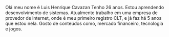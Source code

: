Olá meu nome é Luis Henrique Cavazan
Tenho 26 anos.
Estou aprendendo desenvolvimento de sistemas.
Atualmente trabalho em uma empresa de provedor de internet, onde é meu primeiro registro CLT, e já faz há 5 anos que estou nela.
Gosto de conteúdos como, mercado financeiro, tecnologia e jogos.
